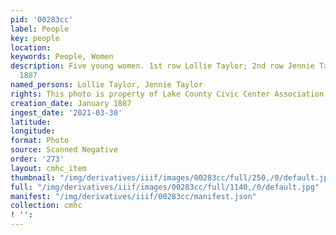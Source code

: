 ```yaml
---
pid: '00283cc'
label: People
key: people
location: 
keywords: People, Women
description: Five young women. 1st row Lollie Taylor; 2nd row Jennie Taylor, January,
  1887
named_persons: Lollie Taylor, Jennie Taylor
rights: This photo is property of Lake County Civic Center Association.
creation_date: January 1887
ingest_date: '2021-03-30'
latitude: 
longitude: 
format: Photo
source: Scanned Negative
order: '273'
layout: cmhc_item
thumbnail: "/img/derivatives/iiif/images/00283cc/full/250,/0/default.jpg"
full: "/img/derivatives/iiif/images/00283cc/full/1140,/0/default.jpg"
manifest: "/img/derivatives/iiif/00283cc/manifest.json"
collection: cmhc
! '': 
---
```

